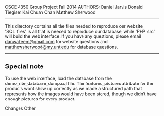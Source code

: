 CSCE 4350 Group Project
Fall 2014
AUTHORS: Daniel Jarvis
		 Donald Tiegiser
		 Kai Chuan Chan
		 Matthew Sherwood

-------------------------
This directory contains all the files needed to reproduce our website. 'SQL_files' 
is all that is needed to reproduce our database, while 'PHP_src' will build the web
interface. If you have any questions, please email danwakeem@gmail.com for website
questions and matthewsherwood@my.unt.edu for database questions.

-------------------------
**Special note**
-------------------------
To use the web interface, load the database from the demo_site_database_dump.sql
file. The featured_pictures attribute for the products wont show up correctly
as we made a structured path that represents how the images would have been stored, 
though we didn't have enough pictures for every product.

Changes
Other
